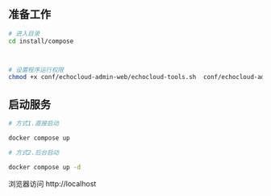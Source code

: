 
## 准备工作

```bash
# 进入目录
cd install/compose



# 设置程序运行权限
chmod +x conf/echocloud-admin-web/echocloud-tools.sh  conf/echocloud-admin-web/start.sh  conf/echocloud-admin-web/echocloud-admin-web.jar


```


## 启动服务

```bash
# 方式1.直接启动

docker compose up

# 方式2.后台启动

docker compose up -d

```

浏览器访问 http://localhost

